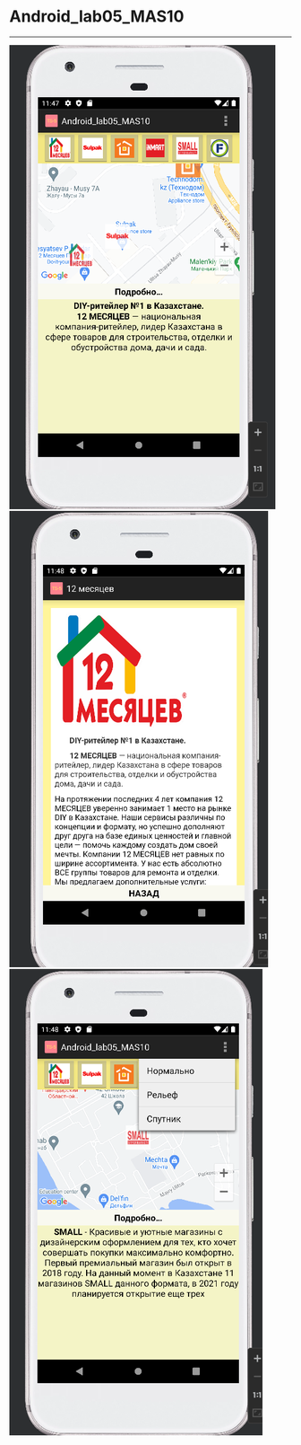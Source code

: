 # Android_lab05_MAS10

___
![Screenshot](screenshot1.png)
![Screenshot](screenshot2.png)
![Screenshot](screenshot3.png)
